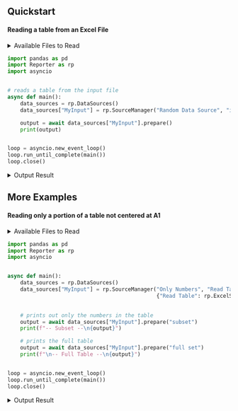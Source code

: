 ## Quickstart

#### Reading a table from an Excel File

<details>
  <summary> Available Files to Read </summary>
  
  ***input.xlsx***
  
  <img width="404" alt="basic_reading_input" src="https://user-images.githubusercontent.com/45087631/210046932-e4de42f0-0377-4eb9-b660-fb0789437f14.png">
</details>

```python
import pandas as pd
import Reporter as rp
import asyncio


# reads a table from the input file
async def main():
    data_sources = rp.DataSources()
    data_sources["MyInput"] = rp.SourceManager("Random Data Source", "input method 1", {"input method 1": rp.ExcelSource("input.xlsx")})

    output = await data_sources["MyInput"].prepare()
    print(output)


loop = asyncio.new_event_loop()
loop.run_until_complete(main())
loop.close()
```


<details>
  <summary> Output Result </summary>
  
  ```
     a  b
  0  1  3
  1  2  4
  ```
</details>


## More Examples

####  Reading only a portion of a table not centered at A1


<details>
  <summary> Available Files to Read </summary>
  
  ***input2.xlsx***

  <img width="424" alt="subset_reading_input" src="https://user-images.githubusercontent.com/45087631/210122610-f021696e-019a-482b-ac6e-fd9f94a2f3c5.png">

</details>

```python
import pandas as pd
import Reporter as rp
import asyncio


async def main():
    data_sources = rp.DataSources()
    data_sources["MyInput"] = rp.SourceManager("Only Numbers", "Read Table",
                                               {"Read Table": rp.ExcelSource("input2.xlsx", post_processor = {"full set": rp.DFProcessor(header_row_pos = 1, top = 2, bottom = 7, left = 2, right = 6),
                                                                                                              "subset": rp.DFProcessor(header_row_pos = 1, top = 3, bottom = -1, left = 3, right = -1)})})

    # prints out only the numbers in the table
    output = await data_sources["MyInput"].prepare("subset")
    print(f"-- Subset --\n{output}")

    # prints the full table
    output = await data_sources["MyInput"].prepare("full set")
    print(f"\n-- Full Table --\n{output}")


loop = asyncio.new_event_loop()
loop.run_until_complete(main())
loop.close()

```

<details>
  <summary> Output Result </summary>
  
  ```
-- Subset --
1 col 2 col 3
3     1     4
4     2     5
5     3     6

-- Full Table --
1       col 1       col 2       col 3       col 4
2  don't read  don't read  don't read  don't read
3  don't read           1           4  don't read
4  don't read           2           5  don't read
5  don't read           3           6  don't read
6  don't read  don't read  don't read  don't read
  ```
</details>
